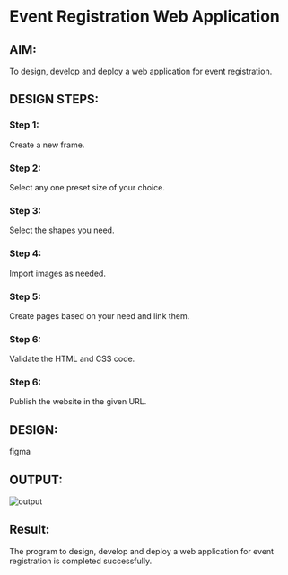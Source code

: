 # Event Registration Web Application

## AIM:
To design, develop and deploy a web application for event registration.

## DESIGN STEPS:

### Step 1:
Create a new frame.



### Step 2:
Select any one preset size of your choice.



### Step 3:
Select the shapes you need.



### Step 4:
Import images as needed.



### Step 5:
Create pages based on your need and link them.


### Step 6:

Validate the HTML and CSS code.

### Step 6:

Publish the website in the given URL.

## DESIGN:
figma


## OUTPUT:
![output](/savpn.jpg)

## Result:
The program to design, develop and deploy a web application for event registration is completed successfully.

